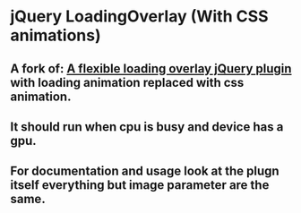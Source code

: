 # jQuery LoadingOverlay (With CSS animations)

A fork of: [A flexible loading overlay jQuery plugin](https://gasparesganga.com/labs/jquery-loading-overlay/)
with loading animation replaced with css animation. 
---
It should run when cpu is busy and device has a gpu. 
---
For documentation and usage look at the plugn itself everything but image parameter are the same.
---